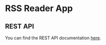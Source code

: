 # RSS Reader App

## REST API

You can find the REST API documentation [here](https://documenter.getpostman.com/view/4925599/2s8YRgrFDp).
